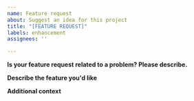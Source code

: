```yaml
---
name: Feature request
about: Suggest an idea for this project
title: "[FEATURE REQUEST]"
labels: enhancement
assignees: ''

---
```


**Is your feature request related to a problem? Please describe.**
<!-- A clear and concise description of what the problem is. Ex. I'm always frustrated when [...] -->

**Describe the feature you'd like**
<!-- A clear and concise description of what you want to happen. -->

**Additional context**
<!-- Add any other context or screenshots about the feature request here. -->
